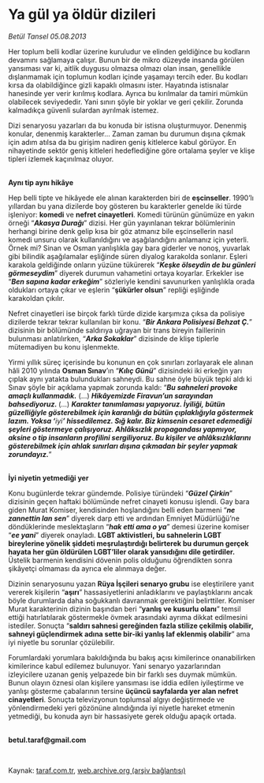 # Ya gül ya öldür dizileri 

*Betül Tansel 05.08.2013*

<div class="yazi">
<p>Her toplum belli kodlar üzerine kuruludur ve elinden geldiğince bu kodların devamını sağlamaya
                        çalışır. Bunun bir de mikro düzeyde insanda görülen yansıması var ki, aitlik duygusu olmazsa
                        olmazı olan insan, genellikle dışlanmamak için toplumun kodları içinde yaşamayı tercih eder. Bu
                        kodları kırsa da olabildiğince gizli kapaklı olmasını ister. Hayatında istisnalar hanesinde yer
                        verir kırılmış kodlara. Ayrıca bu kırılmalar da tamiri mümkün olabilecek seviyededir. Yani
                        sınırı şöyle bir yoklar ve geri çekilir. Zorunda kalmadıkça güvenli sulardan ayrılmak istemez.
                      </p>
<p>Dizi senaryosu yazarları da bu konuda bir istisna oluşturmuyor. Denenmiş konular, denenmiş
                        karakterler... Zaman zaman bu durumun dışına çıkmak için adım atılsa da bu girişim nadiren geniş
                        kitlelerce kabul görüyor. En nihayetinde sektör geniş kitleleri hedeflediğine göre ortalama
                        şeyler ve klişe tipleri izlemek kaçınılmaz oluyor.</p>
<p><b><br/>Aynı tip aynı hikâye</b></p>
<p>Hep belli tipte ve hikâyede ele alınan karakterden biri de <b>eşcinseller</b>. 1990’lı
                        yıllardan bu yana dizilerde boy gösteren bu karakterler genelde iki türde işleniyor:
                        <b>komedi</b> ve <b>nefret cinayetleri</b>. Komedi türünün günümüze en yakın örneği
                        “<b><i>Akasya Durağı</i></b>” dizisi. Her gün yayınlanan tekrar bölümlerinin herhangi birine
                        denk gelip kısa bir göz atmanız bile eşcinsellerin nasıl komedi unsuru olarak kullanıldığını ve
                        aşağılandığını anlamanız için yeterli. Örnek mi? Sinan ve Osman yanlışlıkla gay bara giderler ve
                        nonoş, yuvarlak gibi bilindik aşağılamalar eşliğinde süren diyalog karakolda sonlanır. Eşleri
                        karakola geldiğinde onların yüzüne tükürerek “<b><i>Keşke ölseydin de bu günleri
                            görmeseydim</i></b>” diyerek durumun vahametini ortaya koyarlar. Erkekler ise “<b><i>Ben
                            sapına kadar erkeğim</i></b>” sözleriyle kendini savunurken yanlışlıkla orada oldukları
                        ortaya çıkar ve eşlerin “<b>şükürler olsun</b>” repliği eşliğinde karakoldan çıkılır.</p>
<p>Nefret cinayetleri ise birçok farklı türde dizide karşımıza çıksa da polisiye dizilerde tekrar
                        tekrar kullanılan bir konu. “<b><i>Bir Ankara Polisiyesi Behzat Ç.</i></b>” dizisinin bir
                        bölümünde saldırıya uğrayan bir trans bireyin faillerinin bulunması anlatılırken, “<b><i>Arka
                            Sokaklar</i></b>” dizisinde de klişe tiplerle mütemadiyen bu konu işlenmekte.</p>
<p>Yirmi yıllık süreç içerisinde bu konunun en çok sınırları zorlayarak ele alınan hâli 2010
                        yılında <b>Osman Sınav</b>’ın “<b><i>Kılıç Günü</i></b>” dizisindeki iki erkeğin yarı çıplak
                        aynı yatakta bulundukları sahneydi. Bu sahne öyle büyük tepki aldı ki Sınav şöyle bir açıklama
                        yapmak zorunda kaldı: “<b><i>Bu sahneleri provoke amaçlı kullanmadık.</i></b> (...)
                        <b><i>Hikâyemizde Firavun’un sarayından bahsediyoruz. </i></b>(...) <b><i>Karakter tanımlaması
                            yapıyoruz. İyiliği, bütün güzelliğiyle gösterebilmek için karanlığı da bütün çıplaklığıyla
                            göstermek lazım. Yoksa ‘</i></b><i>iyi<b>’ hissedilemez. Sığ kalır. Biz kimsenin
                            cesaret edemediği şeyleri göstermeye çalışıyoruz. Ahlâksızlık propagandası yapmıyor, aksine
                            o tip insanların profilini sergiliyoruz. Bu kişiler ve ahlâksızlıklarını gösterebilmek için
                            ahlak sınırları dışına çıkmadan bir şeyler yapmak zorundayız.</b></i>”</p>
<p><b><br/>İyi niyetin yetmediği yer</b></p>
<p>Konu bugünlerde tekrar gündemde. Polisiye türündeki “<b><i>Güzel Çirkin</i></b>” dizisinin
                        geçen haftaki bölümünde nefret cinayeti konusu işlendi. Gay bara giden Murat Komiser,
                        kendisinden hoşlandığını belli eden barmeni “<b><i>ne zannettin lan sen</i></b>” diyerek darp
                        etti ve ardından Emniyet Müdürlüğü’ne döndüklerinde meslektaşların “<b><i>hak etti ama o
                            ya</i></b>” demesi üzerine komiser “<b><i>ee yani</i></b>” diyerek onayladı. <b>LGBT
                          aktivistleri, bu sahnelerin LGBT bireylerine yönelik şiddeti meşrulaştırdığı belirterek bu
                          durumun gerçek hayata her gün öldürülen LGBT’liler olarak yansıdığını dile getirdiler.</b>
                        Üstelik barmenin kendisini dövenin polis olduğunu öğrendikten sonra şikâyetçi olmaması da ayrıca
                        ele alınmaya değer.</p>
<p>Dizinin senaryosunu yazan <b>Rüya İşçileri senaryo grubu</b> ise eleştirilere yanıt vererek
                        kişilerin “<b>aşırı</b>” hassasiyetlerini anladıklarını ve paylaştıklarını ancak böyle
                        durumlarda daha soğukkanlı davranmak gerektiğini belirttiler. Komiser Murat karakterinin dizinin
                        başından beri “<b>yanlış ve kusurlu olanı</b>” temsil ettiği hatırlatılarak göstermekle övmek
                        arasındaki ayrıma dikkat edilmesini istediler. Sonuçta “<b>saldırı sahnesi gereğinden fazla
                          stilize çekilmiş olabilir, sahneyi güçlendirmek adına sette bir-iki yanlış laf eklenmiş
                          olabilir</b>” ama iyi niyetle bu sorunlar çözülebilir.</p>
<p>Forumlardaki yorumlara bakıldığında bu bakış açısı kimilerince onanabilirken kimilerince kabul
                        edilemez bulunuyor. Yani senaryo yazarlarından izleyicilere uzanan geniş yelpazede bin bir
                        farklı ses duymak mümkün. Bunun olayın öznesi olan kişilere yansıması ise iddia edilen
                        iyileştirme ve yanlışı gösterme çabalarının tersine <b>üçüncü sayfalarda yer alan nefret
                          cinayetleri</b>. Sonuçta televizyonun toplumsal algıyı değiştirmede ve yönlendirmedeki yeri
                        gözönüne alındığında iyi niyetle hareket etmenin yetmediği, bu konuda ayrı bir hassasiyete gerek
                        olduğu apaçık ortada.</p><b>
<p><br/>betul.taraf@gmail.com</p>
<p>
</p></b> 
</div>

Kaynak: [taraf.com.tr](http://www.taraf.com.tr/betul-tansel/makale-ya-gul-ya-oldur-dizileri.htm), [web.archive.org (arşiv bağlantısı)](http://web.archive.org/web/20131107013729/http://www.taraf.com.tr/betul-tansel/makale-ya-gul-ya-oldur-dizileri.htm)
